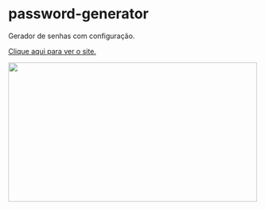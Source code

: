 # password-generator
Gerador de senhas com configuração.

<a href="https://mssdesign.github.io/login-page/" target="_blank">Clique aqui para ver o site.</a>

<img src="https://github.com/mssdesign/portifolios/blob/main/portifolio_vs1/src/Assets/WebSitesPreview/PasswordGenerator.png?raw=true" target='_blank' width="500" height="280">
